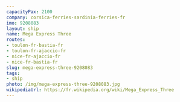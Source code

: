 ```yaml
---
capacityPax: 2100
company: corsica-ferries-sardinia-ferries-fr
imo: 9208083
layout: ship
name: Mega Express Three
routes:
- toulon-fr-bastia-fr
- toulon-fr-ajaccio-fr
- nice-fr-ajaccio-fr
- nice-fr-bastia-fr
slug: mega-express-three-9208083
tags:
- ship
photo: /img/mega-express-three-9208083.jpg
wikipediaUrl: https://fr.wikipedia.org/wiki/Mega_Express_Three
---
```


